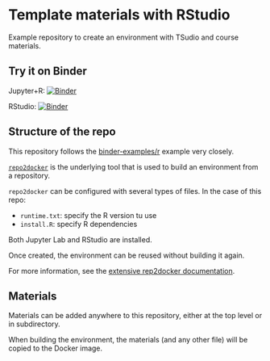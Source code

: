# Template materials with RStudio

Example repository to create an environment with TSudio and course materials.


## Try it on Binder

Jupyter+R: [![Binder](https://mybinder.org/badge_logo.svg)](https://mybinder.org/v2/gh/plasmabio/template-rstudio/master?urlpath=lab)

RStudio: [![Binder](https://mybinder.org/badge_logo.svg)](https://mybinder.org/v2/gh/plasmabio/template-rstudio/master?urlpath=rstudio)


## Structure of the repo

This repository follows the [binder-examples/r](https://github.com/binder-examples/r) example very closely.

[`repo2docker`](https://repo2docker.readthedocs.io) is the underlying tool that is used to build an environment from a repository.

`repo2docker` can be configured with several types of files. In the case of this repo:

- `runtime.txt`: specify the R version tu use
- `install.R`: specify R dependencies

Both Jupyter Lab and RStudio are installed.

Once created, the environment can be reused without building it again.

For more information, see the [extensive rep2docker documentation](https://repo2docker.readthedocs.io).


## Materials

Materials can be added anywhere to this repository, either at the top level or in subdirectory.

When building the environment, the materials (and any other file) will be copied to the Docker image.

